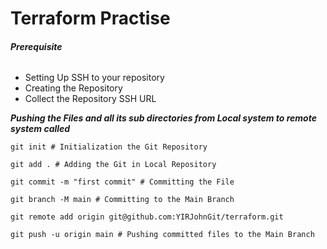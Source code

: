 # Terraform Practise

###### ***Prerequisite***
- Setting Up SSH to your repository
- Creating the Repository
- Collect the Repository SSH URL

***Pushing the Files and all its sub directories from Local system to remote system called <terraform>***
```
git init # Initialization the Git Repository
```
```
git add . # Adding the Git in Local Repository
```
```
git commit -m "first commit" # Committing the File
```
```
git branch -M main # Committing to the Main Branch
```
```
git remote add origin git@github.com:YIRJohnGit/terraform.git
```
```
git push -u origin main # Pushing committed files to the Main Branch
```
